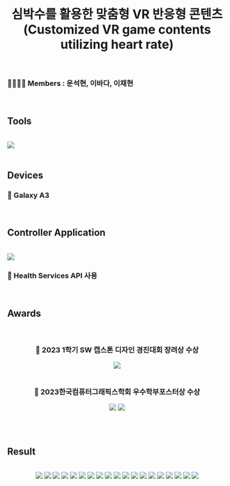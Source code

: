 <div>
  <!-- Title -->
  <div align='center'>
    <h1>심박수를 활용한 맞춤형 VR 반응형 콘텐츠 (Customized VR game contents utilizing heart rate)</h1>
  </div>

  <br>

  <!-- Team -->
  <h3> 👨‍👩‍👧‍👦 Members : 운석현, 이바다, 이채현 </h3>

  <br>

  <!-- Tools -->
  <h2> Tools </h2>
  <br>
  <div>
    <img src="https://img.shields.io/badge/Unity-100000?style=for-the-badge&logo=unity&logoColor=white"/>&nbsp&nbsp
  </div>
  
  <br>

  <!-- Devices -->
  <h2> Devices </h2>
  <h3> 📱 Galaxy A3 </h3>
  
  <br>

  <!-- Application -->
  <h2> Controller Application </h2>
  <br>
  <img src="https://github.com/lbd0/HeartRate_WatchApp/assets/80818640/ff95a3b7-a943-4cc9-a96f-42e2372cf7dc">
  <h3> 📱 Health Services API 사용 </h3>
  
  <br>

  <!-- Awards -->
  <h2> Awards </h2>
  <div align="center">
    <br>
    <h3> 🏅 2023 1학기 SW 캡스톤 디자인 경진대회 장려상 수상 </h3>
    <img src="https://github.com/user-attachments/assets/27576e5c-6914-4c59-ae32-a6c5386ef6a0"/>
    <br><br>
    <h3> 🏅 2023한국컴퓨터그래픽스학회 우수학부포스터상 수상 </h3>
    <img src="https://github.com/user-attachments/assets/5e0642a7-a35f-4dfb-8114-b54f493860f1"/>
    <img src="https://github.com/user-attachments/assets/2b1b85f1-904e-40dd-bc95-f728f0bf3e55"/>
  </div>
  
  <br><br>

  <!-- Result Presentation -->
  <h2> Result </h2>
  <br>
  <div align="center">
    <img src="https://github.com/user-attachments/assets/3c79ba15-3a90-450d-aff4-2fbebbdefad4"/>
    <img src="https://github.com/user-attachments/assets/b32b1d81-6c6b-49f8-862d-303113f937f5"/>
    <img src="https://github.com/user-attachments/assets/5edfe9d6-c32a-4646-b255-187186da4ce9"/>
    <img src="https://github.com/user-attachments/assets/5c6fd051-7fe8-40bb-a6de-faeaf74d24b9"/>
    <img src="https://github.com/user-attachments/assets/056faac2-8048-4e16-a117-14e48a9a2290"/>
    <img src="https://github.com/user-attachments/assets/d8a6c592-f929-42a8-bf68-cfb750a667fa"/>
    <img src="https://github.com/user-attachments/assets/a7c02bd8-0845-4ef6-93d9-725aea10c14c"/>
    <img src="https://github.com/user-attachments/assets/d3d59558-6a97-42af-8674-0c45f6fd1639"/>
    <img src="https://github.com/user-attachments/assets/41f547f7-5166-4366-aa61-1b14fcca5511"/>
    <img src="https://github.com/user-attachments/assets/e5a50bee-e8f1-4cb7-a965-74c3d12ee172"/>
    <img src="https://github.com/user-attachments/assets/7cfb2b72-275c-4ec7-924f-37202b23baff"/>
    <img src="https://github.com/user-attachments/assets/9b8a07ce-1cbf-4bf6-b15b-04ed9f898e48"/>
    <img src="https://github.com/user-attachments/assets/51d9ce6a-2401-40e0-ad83-d579ed1cfef3"/>
    <img src="https://github.com/user-attachments/assets/abc97749-5916-4834-8b9a-9797a7328f98"/>
    <img src="https://github.com/user-attachments/assets/cf189aac-1e11-4ca7-8acb-89967ab68738"/>
    <img src="https://github.com/user-attachments/assets/84f41aa6-d35f-4ed5-8956-f65e73597fae"/>
    <img src="https://github.com/user-attachments/assets/4a09c09b-1b56-4794-91ba-f64bfe8d90a2"/>
    <img src="https://github.com/user-attachments/assets/0833ef66-8f1a-4583-8bad-8ec3b474ae2a"/>
    <img src="https://github.com/user-attachments/assets/0562ed08-130e-4abf-814f-c6420394b6f1"/>
    
  </div>
